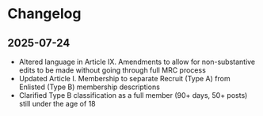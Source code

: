 # Changelog

## 2025-07-24 

- Altered language in Article IX. Amendments to allow for non-substantive edits to be made without going through full MRC process 
- Updated Article I. Membership to separate Recruit (Type A) from Enlisted (Type B) membership descriptions
- Clarified Type B classification as a full member (90+ days, 50+ posts) still under the age of 18 
